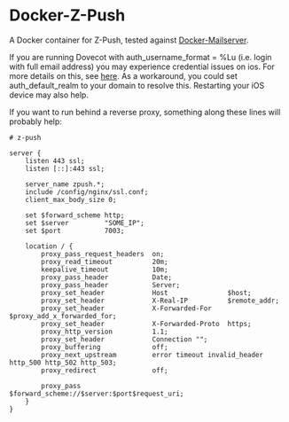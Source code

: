 # Docker-Z-Push
A Docker container for Z-Push, tested against [Docker-Mailserver](https://github.com/docker-mailserver/docker-mailserver).

If you are running Dovecot with auth_username_format = %Lu (i.e. login with full email address) you may experience credential issues on ios. For more details on this, see [here](https://github.com/Z-Hub/Z-Push/issues/127). As a workaround, you could set auth_default_realm to your domain to resolve this. Restarting your iOS device may also help.

If you want to run behind a reverse proxy, something along these lines will probably help:

```
# z-push

server {
    listen 443 ssl;
    listen [::]:443 ssl;

    server_name zpush.*;
    include /config/nginx/ssl.conf;
    client_max_body_size 0;

    set $forward_scheme http;
    set $server         "SOME_IP";
    set $port           7003;

    location / {
        proxy_pass_request_headers  on;
        proxy_read_timeout          20m;
        keepalive_timeout           10m;
        proxy_pass_header           Date;
        proxy_pass_header           Server;
        proxy_set_header            Host               $host;
        proxy_set_header            X-Real-IP          $remote_addr;
        proxy_set_header            X-Forwarded-For    $proxy_add_x_forwarded_for;
        proxy_set_header            X-Forwarded-Proto  https;
        proxy_http_version          1.1;
        proxy_set_header            Connection "";
        proxy_buffering             off;
        proxy_next_upstream         error timeout invalid_header http_500 http_502 http_503;
        proxy_redirect              off;

        proxy_pass                          $forward_scheme://$server:$port$request_uri;
    }
}


```
